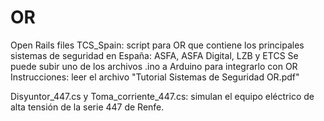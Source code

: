 # OR
Open Rails files
TCS_Spain: script para OR que contiene los principales sistemas de seguridad en España: ASFA, ASFA Digital, LZB y ETCS
Se puede subir uno de los archivos .ino a Arduino para integrarlo con OR
Instrucciones: leer el archivo "Tutorial Sistemas de Seguridad OR.pdf"

Disyuntor_447.cs y Toma_corriente_447.cs: simulan el equipo eléctrico de alta tensión de la serie 447 de Renfe.
